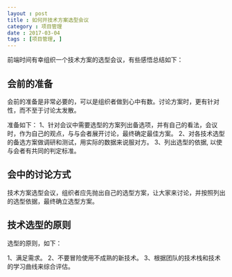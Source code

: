 ```yaml
---
layout : post
title : 如何开技术方案选型会议
category : 项目管理
date : 2017-03-04
tags : [项目管理, ]
---
```


前端时间有幸组织一个技术方案的选型会议，有些感悟总结如下：

## 会前的准备

会前的准备是非常必要的，可以是组织者做到心中有数。讨论方案时，更有针对性，而不至于讨论太发散。

准备如下：
1、针对会议中需要选型的方案列出备选项，并有自己的看法，会议时，作为自己的观点，与与会者展开讨论，最终确定最佳方案。
2、对各技术选型的备选方案做调研和测试，用实际的数据来说服对方。
3、列出选型的依据, 以使与会者有共同的判定标准。

## 会中的讨论方式

技术方案选型会议，组织者应先抛出自己的选型方案，让大家来讨论，并按照列出的选型依据，最终确立选型方案。


## 技术选型的原则

选型的原则，如下：

1、满足需求。
2、不要冒险使用不成熟的新技术。
3、根据团队的技术栈和技术的学习曲线来综合评估。

